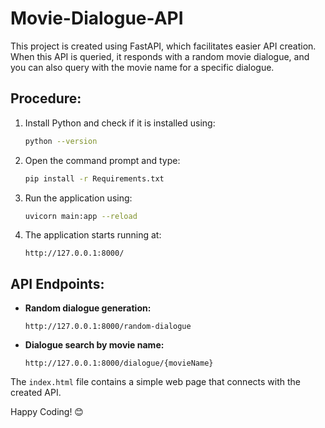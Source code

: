 # Movie-Dialogue-API

This project is created using FastAPI, which facilitates easier API creation. When this API is queried, it responds with a random movie dialogue, and you can also query with the movie name for a specific dialogue.

## Procedure:

1. Install Python and check if it is installed using:
   ```sh
   python --version
   ```
2. Open the command prompt and type:
   ```sh
   pip install -r Requirements.txt
   ```
3. Run the application using:
   ```sh
   uvicorn main:app --reload
   ```
4. The application starts running at:
   ```
   http://127.0.0.1:8000/
   ```

## API Endpoints:

- **Random dialogue generation:**
  ```
  http://127.0.0.1:8000/random-dialogue
  ```
- **Dialogue search by movie name:**
  ```
  http://127.0.0.1:8000/dialogue/{movieName}
  ```

The `index.html` file contains a simple web page that connects with the created API.

Happy Coding! 😊
